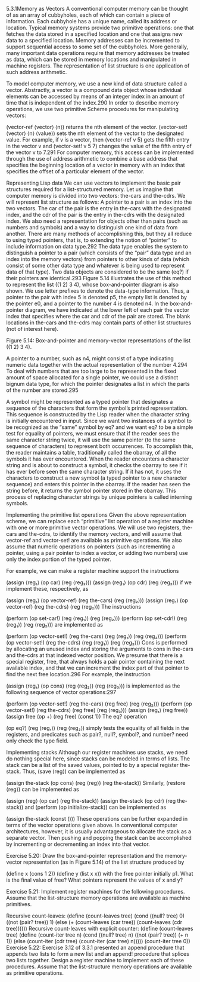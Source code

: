 5.3.1Memory as Vectors
A conventional computer memory can be thought of as an array of cubbyholes, each of which can contain a piece of information. Each cubbyhole has a unique name, called its address or location. Typical memory systems provide two primitive operations: one that fetches the data stored in a specified location and one that assigns new data to a specified location. Memory addresses can be incremented to support sequential access to some set of the cubbyholes. More generally, many important data operations require that memory addresses be treated as data, which can be stored in memory locations and manipulated in machine registers. The representation of list structure is one application of such address arithmetic.

To model computer memory, we use a new kind of data structure called a vector. Abstractly, a vector is a compound data object whose individual elements can be accessed by means of an integer index in an amount of time that is independent of the index.290 In order to describe memory operations, we use two primitive Scheme procedures for manipulating vectors:

(vector-ref ⟨vector⟩ ⟨n⟩) returns the nth
 element of the vector.
(vector-set! ⟨vector⟩ ⟨n⟩ ⟨value⟩) sets the nth
 element of the vector to the designated value.
For example, if v is a vector, then (vector-ref v 5) gets the fifth entry in the vector v and (vector-set! v 5 7) changes the value of the fifth entry of the vector v to 7.291 For computer memory, this access can be implemented through the use of address arithmetic to combine a base address that specifies the beginning location of a vector in memory with an index that specifies the offset of a particular element of the vector.

Representing Lisp data
We can use vectors to implement the basic pair structures required for a list-structured memory. Let us imagine that computer memory is divided into two vectors: the-cars and the-cdrs. We will represent list structure as follows: A pointer to a pair is an index into the two vectors. The car of the pair is the entry in the-cars with the designated index, and the cdr of the pair is the entry in the-cdrs with the designated index. We also need a representation for objects other than pairs (such as numbers and symbols) and a way to distinguish one kind of data from another. There are many methods of accomplishing this, but they all reduce to using typed pointers, that is, to extending the notion of “pointer” to include information on data type.292 The data type enables the system to distinguish a pointer to a pair (which consists of the “pair” data type and an index into the memory vectors) from pointers to other kinds of data (which consist of some other data type and whatever is being used to represent data of that type). Two data objects are considered to be the same (eq?) if their pointers are identical.293 Figure 5.14 illustrates the use of this method to represent the list ((1 2) 3 4), whose box-and-pointer diagram is also shown. We use letter prefixes to denote the data-type information. Thus, a pointer to the pair with index 5 is denoted p5, the empty list is denoted by the pointer e0, and a pointer to the number 4 is denoted n4. In the box-and-pointer diagram, we have indicated at the lower left of each pair the vector index that specifies where the car and cdr of the pair are stored. The blank locations in the-cars and the-cdrs may contain parts of other list structures (not of interest here).


Figure 5.14: Box-and-pointer and memory-vector representations of the list ((1 2) 3 4).

A pointer to a number, such as n4, might consist of a type indicating numeric data together with the actual representation of the number 4.294 To deal with numbers that are too large to be represented in the fixed amount of space allocated for a single pointer, we could use a distinct bignum data type, for which the pointer designates a list in which the parts of the number are stored.295

A symbol might be represented as a typed pointer that designates a sequence of the characters that form the symbol’s printed representation. This sequence is constructed by the Lisp reader when the character string is initially encountered in input. Since we want two instances of a symbol to be recognized as the “same” symbol by eq? and we want eq? to be a simple test for equality of pointers, we must ensure that if the reader sees the same character string twice, it will use the same pointer (to the same sequence of characters) to represent both occurrences. To accomplish this, the reader maintains a table, traditionally called the obarray, of all the symbols it has ever encountered. When the reader encounters a character string and is about to construct a symbol, it checks the obarray to see if it has ever before seen the same character string. If it has not, it uses the characters to construct a new symbol (a typed pointer to a new character sequence) and enters this pointer in the obarray. If the reader has seen the string before, it returns the symbol pointer stored in the obarray. This process of replacing character strings by unique pointers is called interning symbols.

Implementing the primitive list operations
Given the above representation scheme, we can replace each “primitive” list operation of a register machine with one or more primitive vector operations. We will use two registers, the-cars and the-cdrs, to identify the memory vectors, and will assume that vector-ref and vector-set! are available as primitive operations. We also assume that numeric operations on pointers (such as incrementing a pointer, using a pair pointer to index a vector, or adding two numbers) use only the index portion of the typed pointer.

For example, we can make a register machine support the instructions

(assign ⟨reg₁⟩ (op car) (reg ⟨reg₂⟩))
(assign ⟨reg₁⟩ (op cdr) (reg ⟨reg₂⟩))
if we implement these, respectively, as

(assign ⟨reg₁⟩ 
        (op vector-ref)
        (reg the-cars)
        (reg ⟨reg₂⟩))
(assign ⟨reg₁⟩
        (op vector-ref)
        (reg the-cdrs)
        (reg ⟨reg₂⟩))
The instructions

(perform (op set-car!) (reg ⟨reg₁⟩) (reg ⟨reg₂⟩))
(perform (op set-cdr!) (reg ⟨reg₁⟩) (reg ⟨reg₂⟩))
are implemented as

(perform (op vector-set!)
         (reg the-cars)
         (reg ⟨reg₁⟩)
         (reg ⟨reg₂⟩))
(perform (op vector-set!)
         (reg the-cdrs)
         (reg ⟨reg₁⟩)
         (reg ⟨reg₂⟩))
Cons is performed by allocating an unused index and storing the arguments to cons in the-cars and the-cdrs at that indexed vector position. We presume that there is a special register, free, that always holds a pair pointer containing the next available index, and that we can increment the index part of that pointer to find the next free location.296 For example, the instruction

(assign ⟨reg₁⟩
        (op cons)
        (reg ⟨reg₂⟩)
        (reg ⟨reg₃⟩))
is implemented as the following sequence of vector operations:297

(perform (op vector-set!)
         (reg the-cars)
         (reg free)
         (reg ⟨reg₂⟩))
(perform (op vector-set!)
         (reg the-cdrs)
         (reg free)
         (reg ⟨reg₃⟩))
(assign ⟨reg₁⟩ (reg free))
(assign free (op +) (reg free) (const 1))
The eq? operation

(op eq?) (reg ⟨reg₁⟩) (reg ⟨reg₂⟩)
simply tests the equality of all fields in the registers, and predicates such as pair?, null?, symbol?, and number? need only check the type field.

Implementing stacks
Although our register machines use stacks, we need do nothing special here, since stacks can be modeled in terms of lists. The stack can be a list of the saved values, pointed to by a special register the-stack. Thus, (save ⟨reg⟩) can be implemented as

(assign the-stack 
        (op cons)
        (reg ⟨reg⟩)
        (reg the-stack))
Similarly, (restore ⟨reg⟩) can be implemented as

(assign ⟨reg⟩ (op car) (reg the-stack))
(assign the-stack (op cdr) (reg the-stack))
and (perform (op initialize-stack)) can be implemented as

(assign the-stack (const ()))
These operations can be further expanded in terms of the vector operations given above. In conventional computer architectures, however, it is usually advantageous to allocate the stack as a separate vector. Then pushing and popping the stack can be accomplished by incrementing or decrementing an index into that vector.

Exercise 5.20: Draw the box-and-pointer representation and the memory-vector representation (as in Figure 5.14) of the list structure produced by

(define x (cons 1 2))
(define y (list x x))
with the free pointer initially p1. What is the final value of free? What pointers represent the values of x and y?

Exercise 5.21: Implement register machines for the following procedures. Assume that the list-structure memory operations are available as machine primitives.

Recursive count-leaves:
(define (count-leaves tree)
  (cond ((null? tree) 0)
        ((not (pair? tree)) 1)
        (else 
         (+ (count-leaves (car tree))
            (count-leaves (cdr tree))))))
Recursive count-leaves with explicit counter:
(define (count-leaves tree)
  (define (count-iter tree n)
    (cond ((null? tree) n)
          ((not (pair? tree)) (+ n 1))
          (else 
           (count-iter 
            (cdr tree)
            (count-iter (car tree) 
                        n)))))
  (count-iter tree 0))
Exercise 5.22: Exercise 3.12 of 3.3.1 presented an append procedure that appends two lists to form a new list and an append! procedure that splices two lists together. Design a register machine to implement each of these procedures. Assume that the list-structure memory operations are available as primitive operations.